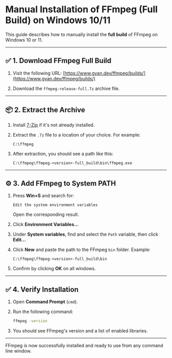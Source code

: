 # Manual Installation of FFmpeg (Full Build) on Windows 10/11

This guide describes how to manually install the **full build** of FFmpeg on Windows 10 or 11.

---

## ✅ 1. Download FFmpeg Full Build

1. Visit the following URL:
   [https://www.gyan.dev/ffmpeg/builds/](https://www.gyan.dev/ffmpeg/builds/)

2. Download the `ffmpeg-release-full.7z` archive file.

---

## 📦 2. Extract the Archive

1. Install [7-Zip](https://www.7-zip.org/) if it's not already installed.

2. Extract the `.7z` file to a location of your choice. For example:

   ```
   C:\ffmpeg
   ```

3. After extraction, you should see a path like this:

   ```
   C:\ffmpeg\ffmpeg-<version>-full_build\bin\ffmpeg.exe
   ```

---

## ⚙️ 3. Add FFmpeg to System PATH

1. Press **Win+S** and search for:

   ```
   Edit the system environment variables
   ```

   Open the corresponding result.

2. Click **Environment Variables...**

3. Under **System variables**, find and select the `Path` variable, then click **Edit...**

4. Click **New** and paste the path to the FFmpeg `bin` folder. Example:

   ```
   C:\ffmpeg\ffmpeg-<version>-full_build\bin
   ```

5. Confirm by clicking **OK** on all windows.

---

## ✅ 4. Verify Installation

1. Open **Command Prompt** (`cmd`).

2. Run the following command:

   ```cmd
   ffmpeg -version
   ```

3. You should see FFmpeg's version and a list of enabled libraries.

---

FFmpeg is now successfully installed and ready to use from any command line window.
